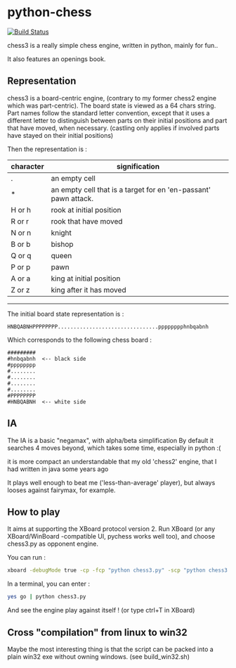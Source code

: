 # python-chess

[![Build Status](https://travis-ci.org/jrialland/python-chess.svg)](https://travis-ci.org/jrialland/python-chess)

chess3 is a really simple chess engine, written in python, mainly for fun..

It also features an openings book.

Representation
--------------

chess3 is a board-centric engine, (contrary to my former chess2 engine which was part-centric).
The board state is viewed as a 64 chars string. Part names follow the standard letter convention, except that
it uses a different letter to distinguish between parts on their initial positions and part that have moved, when necessary.
 (castling only applies if involved parts have stayed on their initial positions)

Then the representation is :

|character| signification
|-------|-----------------------------------------------------------------|
| .   | an empty cell                                                   |
| *   | an empty cell that is a target for en 'en-passant' pawn attack. |
| H or h | rook at initial position                                        |
| R or r | rook that have moved                                            |
| N or n | knight                                                          |
| B or b | bishop                                                          |
| Q or q | queen                                                           |
| P or p | pawn                                                            |
| A or a | king at initial position                                        |
| Z or z | king after it has moved                                         |
---------------------------------------------------------------------------

The initial board state representation is :
```
HNBQABNHPPPPPPPP................................pppppppphnbqabnh
```

Which corresponds to the following chess board :
```
#########
#hnbqabnh  <-- black side
#pppppppp
#........
#........
#........
#........
#PPPPPPPP
#HNBQABNH  <-- white side
```


IA
--

The IA is a basic "negamax", with alpha/beta simplification
By default it searches 4 moves beyond, which takes some time, especially in python :(

it is more compact an understandable that my old 'chess2' engine, that I had written in java some years ago

It plays well enough to beat me ('less-than-average' player), but always looses against fairymax, for example.


How to play
-----------

It aims at supporting the XBoard protocol version 2. Run XBoard (or any XBoard/WinBoard -compatible UI, pychess works well too), and choose chess3.py as opponent engine.

You can run :

```sh
xboard -debugMode true -cp -fcp "python chess3.py" -scp "python chess3.py"
```

In a terminal, you can enter :

```sh
yes go | python chess3.py
```

And see the engine play against itself ! (or type ctrl+T in XBoard)

Cross "compilation" from linux to win32
---------------------------------------

Maybe the most interesting thing is that the script can be packed into a plain win32 exe without owning windows. (see build_win32.sh)
